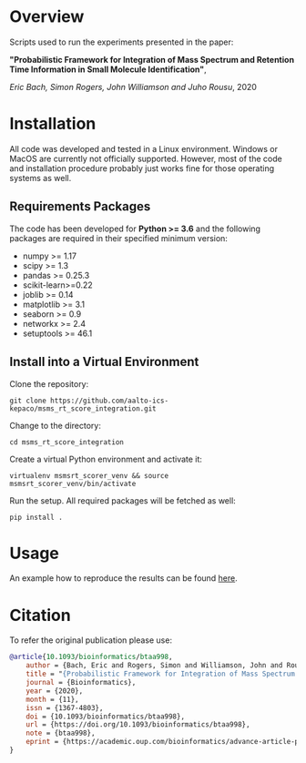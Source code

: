 # Overview

Scripts used to run the experiments presented in the paper:

__"Probabilistic Framework for Integration of Mass Spectrum and Retention Time Information in Small Molecule Identification"__,

_Eric Bach, Simon Rogers, John Williamson and Juho Rousu_, 2020

# Installation

All code was developed and tested in a Linux environment. Windows or MacOS are currently not officially supported. 
However, most of the code and installation procedure probably just works fine for those operating systems as well. 

## Requirements Packages

The code has been developed for **Python >= 3.6** and the following packages are required in their specified minimum 
version:

* numpy >= 1.17
* scipy >= 1.3
* pandas >= 0.25.3
* scikit-learn>=0.22
* joblib >= 0.14
* matplotlib >= 3.1
* seaborn >= 0.9
* networkx >= 2.4
* setuptools >= 46.1

## Install into a Virtual Environment

Clone the repository:

```git clone https://github.com/aalto-ics-kepaco/msms_rt_score_integration.git```

Change to the directory: 

```cd msms_rt_score_integration```

Create a virtual Python environment and activate it:

```virtualenv msmsrt_scorer_venv && source msmsrt_scorer_venv/bin/activate```

Run the setup. All required packages will be fetched as well:

```pip install .```

# Usage

An example how to reproduce the results can be found [here](/msmsrt_scorer/experiments). 

# Citation

To refer the original publication please use: 
```bibtex
@article{10.1093/bioinformatics/btaa998,
    author = {Bach, Eric and Rogers, Simon and Williamson, John and Rousu, Juho},
    title = "{Probabilistic Framework for Integration of Mass Spectrum and Retention Time Information in Small Molecule Identification}",
    journal = {Bioinformatics},
    year = {2020},
    month = {11},
    issn = {1367-4803},
    doi = {10.1093/bioinformatics/btaa998},
    url = {https://doi.org/10.1093/bioinformatics/btaa998},
    note = {btaa998},
    eprint = {https://academic.oup.com/bioinformatics/advance-article-pdf/doi/10.1093/bioinformatics/btaa998/34557505/btaa998.pdf},
}
```
